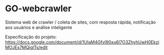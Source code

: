# GO-webcrawler
Sistema web de crawler / coleta de sites, com resposta rápida, notificação aos usuários e análise inteligente

Especificação do projeto: https://docs.google.com/document/d/1UIaM4GfvI90xu6l7O3ZhyhUwH0EkziMOJEs7MQjglTs/edit

